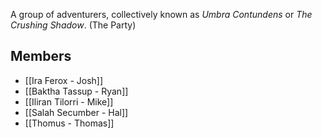 A group of adventurers, collectively known as *Umbra Contundens* or *The Crushing Shadow*. (The Party)

## Members
- [[Ira Ferox - Josh]]
- [[Baktha Tassup - Ryan]]
- [[Iliran Tilorri - Mike]]
- [[Salah Secumber - Hal]]
- [[Thomus - Thomas]]
